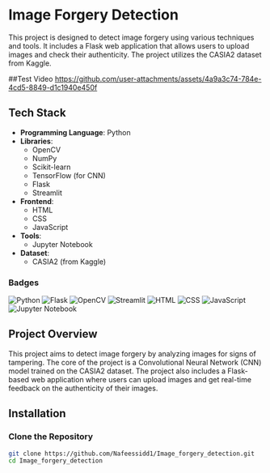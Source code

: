 # Image Forgery Detection

This project is designed to detect image forgery using various techniques and tools. It includes a Flask web application that allows users to upload images and check their authenticity. The project utilizes the CASIA2 dataset from Kaggle.

##Test Video
https://github.com/user-attachments/assets/4a9a3c74-784e-4cd5-8849-d1c1940e450f


## Tech Stack

- **Programming Language**: Python
- **Libraries**:
  - OpenCV
  - NumPy
  - Scikit-learn
  - TensorFlow (for CNN)
  - Flask
  - Streamlit
- **Frontend**:
  - HTML
  - CSS
  - JavaScript
- **Tools**:
  - Jupyter Notebook
- **Dataset**:
  - CASIA2 (from Kaggle)

### Badges

![Python](https://img.shields.io/badge/Python-3.8-blue)
![Flask](https://img.shields.io/badge/Flask-1.1.2-green)
![OpenCV](https://img.shields.io/badge/OpenCV-4.5.2-green)
![Streamlit](https://img.shields.io/badge/Streamlit-0.79.0-red)
![HTML](https://img.shields.io/badge/HTML-5-orange)
![CSS](https://img.shields.io/badge/CSS-3-blue)
![JavaScript](https://img.shields.io/badge/JavaScript-ES6-yellow)
![Jupyter Notebook](https://img.shields.io/badge/Jupyter%20Notebook-6.0.3-orange)

## Project Overview

This project aims to detect image forgery by analyzing images for signs of tampering. The core of the project is a Convolutional Neural Network (CNN) model trained on the CASIA2 dataset. The project also includes a Flask-based web application where users can upload images and get real-time feedback on the authenticity of their images.

## Installation

### Clone the Repository
```sh
git clone https://github.com/Nafeessidd1/Image_forgery_detection.git
cd Image_forgery_detection

